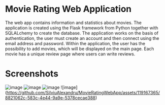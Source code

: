 # Movie Rating Web Application

The web app contains information and statistics about movies. The application is created using the Flask framework from Python together with SQLALchemy to create the database. The application works on the basis of authentication, the user must create an account and then connect using the email address and password. Within the application, the user has the possibility to add movies, which will be displayed on the main page. Each movie has a unique review page where users can write reviews.

# Screenshots
![image](https://github.com/SilviuAlexandru/MovieRatingWebApp/assets/119167365/7565094b-dba4-41cb-a0c6-06309394d866)
![image](https://github.com/SilviuAlexandru/MovieRatingWebApp/assets/119167365/1ccb7fa3-d446-46a3-9c20-8e736a8a4d96)
![image](https://github.com/SilviuAlexandru/MovieRatingWebApp/assets/119167365/bac40c2d-3b42-4b63-8516-9683490c72f0)           ![image] 
           (https://github.com/SilviuAlexandru/MovieRatingWebApp/assets/119167365/8821062c-583c-4e44-9a9e-5378cecae388)






